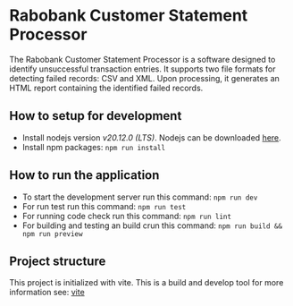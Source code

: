 # Rabobank Customer Statement Processor
The Rabobank Customer Statement Processor is a software designed to identify unsuccessful transaction entries. It supports two file formats for detecting failed records: CSV and XML. Upon processing, it generates an HTML report containing the identified failed records.

## How to setup for development
- Install nodejs version *v20.12.0 (LTS)*. Nodejs can be downloaded [here](https://nodejs.org/en/download).
- Install npm packages: ``npm run install``

## How to run the application
- To start the development server run this command: ``npm run dev``
- For run test run this command: ``npm run test``
- For running code check run this command: ``npm run lint``
- For building and testing an build crun this command: ``npm run build && npm run preview``

## Project structure
This project is initialized with vite. This is a build and develop tool for more information see: [vite](https://vitejs.dev/guide/)